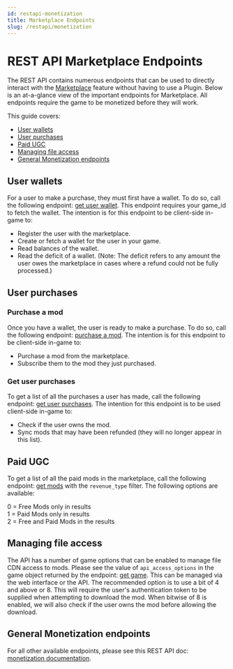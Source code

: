```yaml
---
id: restapi-monetization
title: Marketplace Endpoints
slug: /restapi/monetization
---
```


# REST API Marketplace Endpoints

The REST API contains numerous endpoints that can be used to directly interact with the [Marketplace](/monetization/marketplace) feature without having to use a Plugin. Below is an at-a-glance view of the important endpoints for Marketplace. All endpoints require the game to be monetized before they will work.

This guide covers:

* [User wallets](#user-wallets)
* [User purchases](#user-purchases)
* [Paid UGC](#paid-ugc)
* [Managing file access](#managing-file-access)
* [General Monetization endpoints](#general-monetization-endpoints)

## User wallets

For a user to make a purchase, they must first have a wallet. To do so, call the following endpoint: [get user wallet](/restapi/docs/get-user-wallet). This endpoint requires your game_id to fetch the wallet. The intention is for this endpoint to be client-side in-game to:
- Register the user with the marketplace.
- Create or fetch a wallet for the user in your game.
- Read balances of the wallet.
- Read the deficit of a wallet. (Note: The deficit refers to any amount the user owes the marketplace in cases where a refund could not be fully processed.)

## User purchases

### Purchase a mod

Once you have a wallet, the user is ready to make a purchase. To do so, call the following endpoint: [purchase a mod](/restapi/docs/purchase). The intention is for this endpoint to be client-side in-game to:
- Purchase a mod from the marketplace.
- Subscribe them to the mod they just purchased.

### Get user purchases

To get a list of all the purchases a user has made, call the following endpoint: [get user purchases](/restapi/docs/get-user-purchases). The intention for this endpoint is to be used client-side in-game to:
- Check if the user owns the mod.
- Sync mods that may have been refunded (they will no longer appear in this list).

## Paid UGC

To get a list of all the paid mods in the marketplace, call the following endpoint: [get mods](/restapi/docs/get-mods) with the `revenue_type` filter. The following options are available:

0 = Free Mods only in results  
1 = Paid Mods only in results  
2 = Free and Paid Mods in the results

## Managing file access

The API has a number of game options that can be enabled to manage file CDN access to mods. Please see the value of `api_access_options` in the game object returned by the endpoint: [get game](/restapi/docs/get-game). This can be managed via the web interface or the API. The recommended option is to use a bit of 4 and above or 8. This will require the user's authentication token to be supplied when attempting to download the mod. When bitwise of 8 is enabled, we will also check if the user owns the mod before allowing the download.

## General Monetization endpoints

For all other available endpoints, please see this REST API doc: [monetization documentation](/restapi/docs/get-game-token-packs).
